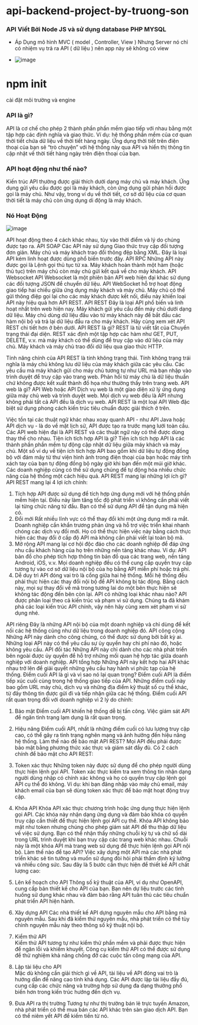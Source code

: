 # api-backend-project-by-truong-son
### API Viết Bởi Node JS và sử dụng database PHP MYSQL 
* Áp Dụng mô hình MVC ( model , Controller, View ) Nhưng Server nó chỉ có nhiệm vụ trả ra API ( dữ liệu ) nên app này sẽ không có view


* ![image](https://user-images.githubusercontent.com/97645406/180594601-2ecf95f2-a305-45bd-a04a-8291923e49c0.png)

# npm init
cài đặt môi trường và engine 

 ### API là gì?
API là cơ chế cho phép 2 thành phần phần mềm giao tiếp với nhau bằng một tập hợp các định nghĩa và giao thức. Ví dụ: hệ thống phần mềm của cơ quan thời tiết chứa dữ liệu về thời tiết hàng ngày. Ứng dụng thời tiết trên điện thoại của bạn sẽ “trò chuyện” với hệ thống này qua API và hiển thị thông tin cập nhật về thời tiết hàng ngày trên điện thoại của bạn.
 ### API hoạt động như thế nào?
Kiến trúc API thường được giải thích dưới dạng máy chủ và máy khách. Ứng dụng gửi yêu cầu được gọi là máy khách, còn ứng dụng gửi phản hồi được gọi là máy chủ. Như vậy, trong ví dụ về thời tiết, cơ sở dữ liệu của cơ quan thời tiết là máy chủ còn ứng dụng di động là máy khách. 

### Nó Hoạt Động

![image](https://user-images.githubusercontent.com/97645406/180594503-060bd089-865c-42a6-ad24-ee95dfd5b3c4.png)


API hoạt động theo 4 cách khác nhau, tùy vào thời điểm và lý do chúng được tạo ra.
API SOAP 
Các API này sử dụng Giao thức truy cập đối tượng đơn giản. Máy chủ và máy khách trao đổi thông đệp bằng XML. Đây là loại API kém linh hoạt được dùng phổ biến trước đây.
API RPC
Những API này được gọi là Lệnh gọi thủ tục từ xa. Máy khách hoàn thành một hàm (hoặc thủ tục) trên máy chủ còn máy chủ gửi kết quả về cho máy khách.
API Websocket
API Websocket là một phiên bản API web hiện đại khác sử dụng các đối tượng JSON để chuyển dữ liệu. API WebSocket hỗ trợ hoạt động giao tiếp hai chiều giữa ứng dụng máy khách và máy chủ. Máy chủ có thể gửi thông điệp gọi lại cho các máy khách được kết nối, điều này khiến loại API này hiệu quả hơn API REST.
API REST
Đây là loại API phổ biến và linh hoạt nhất trên web hiện nay. Máy khách gửi yêu cầu đến máy chủ dưới dạng dữ liệu. Máy chủ dùng dữ liệu đầu vào từ máy khách này để bắt đầu các hàm nội bộ và trả lại dữ liệu đầu ra cho máy khách. Hãy cùng xem xét API REST chi tiết hơn ở bên dưới.
API REST là gì?
REST là từ viết tắt của Chuyển trạng thái đại diện. REST xác định một tập hợp các hàm như GET, PUT, DELETE, v.v. mà máy khách có thể dùng để truy cập vào dữ liệu của máy chủ. Máy khách và máy chủ trao đổi dữ liệu qua giao thức HTTP.

Tính năng chính của API REST là tính không trạng thái. Tính không trạng trái nghĩa là máy chủ không lưu dữ liệu của máy khách giữa các yêu cầu. Các yêu cầu mà máy khách gửi cho máy chủ tương tự như URL mà bạn nhập vào trình duyệt để truy cập vào trang web. Phản hồi từ máy chủ là dữ liệu thuần chứ không được kết xuất thành đồ họa như thường thấy trên trang web.
API web là gì?
API Web hoặc API Dịch vụ web là một giao diện xử lý ứng dụng giữa máy chủ web và trình duyệt web. Mọi dịch vụ web đều là API nhưng không phải tất cả API đều là dịch vụ web. API REST là một loại API Web đặc biệt sử dụng phong cách kiến trúc tiêu chuẩn được giải thích ở trên.

Việc tồn tại các thuật ngữ khác nhau xoay quanh API - như API Java hoặc API dịch vụ - là do về mặt lịch sử, API được tạo ra trước mạng lưới toàn cầu. Các API web hiện đại là API REST và các thuật ngữ này có thể được dùng thay thế cho nhau.
Tiện ích tích hợp API là gì?
Tiện ích tích hợp API là các thành phần phần mềm tự động cập nhật dữ liệu giữa máy khách và máy chủ. Một số ví dụ về tiện ích tích hợp API bao gồm khi dữ liệu tự động đồng bộ với đám mây từ thư viện hình ảnh trong điện thoại của bạn hoặc máy tính xách tay của bạn tự động đồng bộ ngày giờ khi bạn đến một múi giờ khác. Các doanh nghiệp cũng có thể sử dụng chúng để tự động hóa nhiều chức năng của hệ thống một cách hiệu quả.
API REST mang lại những lợi ích gì?
API REST mang lại 4 lợi ích chính:

1. Tích hợp 
API được sử dụng để tích hợp ứng dụng mới với hệ thống phần mềm hiện tại. Điều này làm tăng tốc độ phát triển vì không cần phải viết lại từng chức năng từ đầu. Bạn có thể sử dụng API để tận dụng mã hiện có.
2. Đổi mới 
Rất nhiều lĩnh vực có thể thay đổi khi một ứng dụng mới ra mắt. Doanh nghiệp cần khẩn trương phản ứng và hỗ trợ việc triển khai nhanh chóng các dịch vụ đổi mới. Họ có thể thực hiện việc này bằng cách thực hiện các thay đổi ở cấp độ API mà không cần phải viết lại toàn bộ mã.
3. Mở rộng
API mang lại cơ hội độc đáo cho các doanh nghiệp để đáp ứng nhu cầu khách hàng của họ trên những nền tảng khác nhau. Ví dụ: API bản đồ cho phép tích hợp thông tin bản đồ qua các trang web, nền tảng Android, iOS, v.v. Mọi doanh nghiệp đều có thể cung cấp quyền truy cập tương tự vào cơ sở dữ liệu nội bộ của họ bằng API miễn phí hoặc trả phí.
4. Dễ duy trì
API đóng vai trò là cổng giữa hai hệ thống. Mỗi hệ thống đều phải thực hiện các thay đổi nội bộ để API không bị tác động. Bằng cách này, mọi sự thay đổi về mã trong tương lai do một bên thực hiện sẽ không tác động đến bên còn lại.
API có những loại khác nhau nào?
API được phân loại theo cả kiến trúc và phạm vi sử dụng. Chúng ta đã khám phá các loại kiến trúc API chính, vậy nên hãy cùng xem xét phạm vi sử dụng nhé.

API riêng
Đây là những API nội bộ của một doanh nghiệp và chỉ dùng để kết nối các hệ thống cũng như dữ liệu trong doanh nghiệp đó.
API công cộng 
Những API này dành cho công chúng, có thể được sử dụng bởi bất kỳ ai. Những loại API này có thể yêu cầu sự ủy quyền hay chi phí nào đó, hoặc không yêu cầu.
API đối tác 
Những API này chỉ dành cho các nhà phát triển bên ngoài được ủy quyền để hỗ trợ những mối quan hệ hợp tác giữa doanh nghiệp với doanh nghiệp.
API tổng hợp 
Những API này kết hợp hai API khác nhau trở lên để giải quyết những yêu cầu hay hành vi phức tạp của hệ thống. 
Điểm cuối API là gì và vì sao nó lại quan trọng?
Điểm cuối API là điểm tiếp xúc cuối cùng trong hệ thống giao tiếp của API. Những điểm cuối này bao gồm URL máy chủ, dịch vụ và những địa điểm kỹ thuật số cụ thể khác, từ đây thông tin được gửi đi và tiếp nhận giữa các hệ thống. Điểm cuối API rất quan trọng đối với doanh nghiệp vì 2 lý do chính: 

1. Bảo mật
Điểm cuối API khiến hệ thống dễ bị tấn công. Việc giám sát API để ngăn tình trạng lạm dụng là rất quan trọng.
2. Hiệu năng
Điểm cuối API, nhất là những điểm cuối có lưu lượng truy cập cao, có thể gây ra tình trạng nghẽn mạng và ảnh hưởng đến hiệu năng hệ thống.
Làm thế nào để bảo mật API REST?
Mọi API đều phải được bảo mật bằng phương thức xác thực và giám sát đầy đủ. Có 2 cách chính để bảo mật cho API REST:

1. Token xác thực 
Những token này được sử dụng để cho phép người dùng thực hiện lệnh gọi API. Token xác thực kiểm tra xem thông tin nhận dạng người dùng nhập có chính xác không và họ có quyền truy cập lệnh gọi API cụ thể đó không. Ví dụ: khi bạn đăng nhập vào máy chủ email, máy khách email của bạn sẽ dùng token xác thực để bảo mật hoạt động truy cập.
2. Khóa API 
Khóa API xác thực chương trình hoặc ứng dụng thực hiện lệnh gọi API. Các khóa này nhận dạng ứng dụng và đảm bảo khóa có quyền truy cập cần thiết để thực hiện lệnh gọi API cụ thể. Khóa API không bảo mật như token nhưng chúng cho phép giám sát API để thu thập dữ liệu về việc sử dụng. Bạn có thể nhận thấy những chuỗi ký tự và chữ số dài trong URL trình duyệt khi bạn truy cập các trang web khác nhau. Chuỗi này là một khóa API mà trang web sử dụng để thực hiện lệnh gọi API nội bộ.
Làm thế nào để tạo API?
Việc xây dựng một API mà các nhà phát triển khác sẽ tin tưởng và muốn sử dụng đòi hỏi phải thẩm định kỹ lưỡng và nhiều công sức. Sau đây là 5 bước cần thực hiện để thiết kế API chất lượng cao:

1. Lên kế hoạch cho API 
Thông số kỹ thuật của API, ví dụ như OpenAPI, cung cấp bản thiết kế cho API của bạn. Bạn nên dự liệu trước các tình huống sử dụng khác nhau và đảm bảo rằng API tuân thủ các tiêu chuẩn phát triển API hiện hành.
2. Xây dựng API
 Các nhà thiết kế API dựng nguyên mẫu cho API bằng mã nguyên mẫu. Sau khi đã kiểm thử nguyên mẫu, nhà phát triển có thể tùy chỉnh nguyên mẫu này theo thông số kỹ thuật nội bộ.
3. Kiểm thử API  
Kiểm thử API tương tự như kiểm thử phần mềm và phải được thực hiện để ngăn lỗi và khiếm khuyết. Công cụ kiểm thử API có thể được sử dụng để thử nghiệm khả năng chống đỡ các cuộc tấn công mạng của API.
4. Lập tài liệu cho API  
Mặc dù không cần giải thích gì về API, tài liệu về API đóng vai trò là hướng dẫn để nâng cao tính khả dụng. Các API được lập tài liệu đầy đủ, cung cấp các chức năng và trường hợp sử dụng đa dạng thường phổ biến hơn trong kiến trúc hướng đến dịch vụ.
5. Đưa API ra thị trường 
Tương tự như thị trường bán lẻ trực tuyến Amazon, nhà phát triển có thể mua bán các API khác trên sàn giao dịch API. Bạn có thể niêm yết API để kiếm tiền từ nó.
